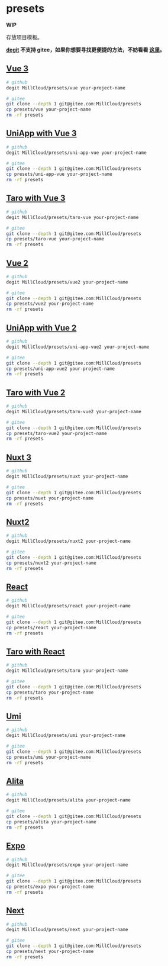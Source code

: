 # presets

**WIP**

存放项目模板。

**[degit](https://github.com/Rich-Harris/degit) 不支持 gitee，如果你想要寻找更便捷的方法，不妨看看 [这里](https://www.google.com/search?q=git+clone+subdirectory&oq=git+clone+subdirectory&ie=UTF-8)。**

## [Vue 3](https://vuejs.org/)

```sh
# github
degit MillCloud/presets/vue your-project-name

# gitee
git clone --depth 1 git@gitee.com:MillCloud/presets
cp presets/vue your-project-name
rm -rf presets
```

## [UniApp with Vue 3](https://uniapp.dcloud.io/)

```sh
# github
degit MillCloud/presets/uni-app-vue your-project-name

# gitee
git clone --depth 1 git@gitee.com:MillCloud/presets
cp presets/uni-app-vue your-project-name
rm -rf presets
```

## [Taro with Vue 3](https://docs.taro.zone/)

```sh
# github
degit MillCloud/presets/taro-vue your-project-name

# gitee
git clone --depth 1 git@gitee.com:MillCloud/presets
cp presets/taro-vue your-project-name
rm -rf presets
```

## [Vue 2](https://v2.vuejs.org/)

```sh
# github
degit MillCloud/presets/vue2 your-project-name

# gitee
git clone --depth 1 git@gitee.com:MillCloud/presets
cp presets/vue2 your-project-name
rm -rf presets
```

## [UniApp with Vue 2](https://uniapp.dcloud.io/)

```sh
# github
degit MillCloud/presets/uni-app-vue2 your-project-name

# gitee
git clone --depth 1 git@gitee.com:MillCloud/presets
cp presets/uni-app-vue2 your-project-name
rm -rf presets
```

## [Taro with Vue 2](https://docs.taro.zone/)

```sh
# github
degit MillCloud/presets/taro-vue2 your-project-name

# gitee
git clone --depth 1 git@gitee.com:MillCloud/presets
cp presets/taro-vue2 your-project-name
rm -rf presets
```

## [Nuxt 3](https://v3.nuxtjs.org/)

```sh
# github
degit MillCloud/presets/nuxt your-project-name

# gitee
git clone --depth 1 git@gitee.com:MillCloud/presets
cp presets/nuxt your-project-name
rm -rf presets
```

## [Nuxt2](https://nuxtjs.org/)

```sh
# github
degit MillCloud/presets/nuxt2 your-project-name

# gitee
git clone --depth 1 git@gitee.com:MillCloud/presets
cp presets/nuxt2 your-project-name
rm -rf presets
```

## [React](https://reactjs.org/)

```sh
# github
degit MillCloud/presets/react your-project-name

# gitee
git clone --depth 1 git@gitee.com:MillCloud/presets
cp presets/react your-project-name
rm -rf presets
```

## [Taro with React](https://docs.taro.zone/)

```sh
# github
degit MillCloud/presets/taro your-project-name

# gitee
git clone --depth 1 git@gitee.com:MillCloud/presets
cp presets/taro your-project-name
rm -rf presets
```

## [Umi](https://umijs.org/zh-CN)

```sh
# github
degit MillCloud/presets/umi your-project-name

# gitee
git clone --depth 1 git@gitee.com:MillCloud/presets
cp presets/umi your-project-name
rm -rf presets
```

## [Alita](https://alitajs.com/)

```sh
# github
degit MillCloud/presets/alita your-project-name

# gitee
git clone --depth 1 git@gitee.com:MillCloud/presets
cp presets/alita your-project-name
rm -rf presets
```

## [Expo](https://expo.io/)

```sh
# github
degit MillCloud/presets/expo your-project-name

# gitee
git clone --depth 1 git@gitee.com:MillCloud/presets
cp presets/expo your-project-name
rm -rf presets
```

## [Next](https://nextjs.org/)

```sh
# github
degit MillCloud/presets/next your-project-name

# gitee
git clone --depth 1 git@gitee.com:MillCloud/presets
cp presets/next your-project-name
rm -rf presets
```

